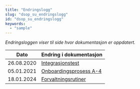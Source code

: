 ```yaml
---
title: "Endringslogg"
slug: "dsop_su_endringslogg"
id: "dsop_su_endringslogg"
keywords:
  - "sample"
---
```


*Endringsloggen viser til side hvor dokumentasjon er oppdatert.*


| Dato         | Endring i dokumentasjon |
|--------------|------------------------|
|  26.08.2020  | [Integrasjonstest](/dsop_su_integrasjontest)|
  05.01.2021  | [Onboardingsprosess A-4](https:/dokumentasjon.dsop.no/dsop_su_onboarding.html#a-forberedelse)||
  18.01.2024  | [Forvaltningsrutiner](/dsop_su_forvaltningsrutiner)|